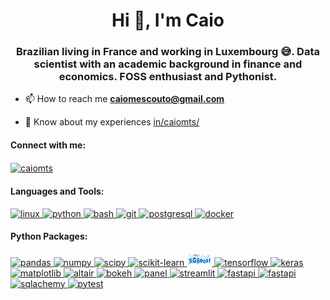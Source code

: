 <h1 align="center">Hi 👋, I'm Caio</h1>
<h3 align="center">Brazilian living in France and working in Luxembourg 😅. Data scientist with an academic background in finance and economics. FOSS enthusiast and Pythonist.</h3>

- 📫 How to reach me **caiomescouto@gmail.com**

- 📄 Know about my experiences [in/caiomts/](https://www.linkedin.com/in/caiomts/)

<h4 align="left">Connect with me:</h4>
<p align="left">
<a href="https://linkedin.com/in/caiomts" target="blank"><img align="center" src="https://raw.githubusercontent.com/rahuldkjain/github-profile-readme-generator/master/src/images/icons/Social/linked-in-alt.svg" alt="caiomts" height="20" width="20" /></a>
</p>

<h4 align="left">Languages and Tools:</h4>
<p align="left">
<a href="https://www.linux.org/" target="_blank" rel="noreferrer"> <img src="https://cdn.jsdelivr.net/gh/devicons/devicon/icons/linux/linux-original.svg" alt="linux" width="40" height="40"/> </a>
<a href="https://www.python.org" target="_blank" rel="noreferrer"> <img src="https://cdn.jsdelivr.net/gh/devicons/devicon/icons/python/python-original.svg" alt="python" width="40" height="40"/> </a>
<a href="https://www.gnu.org/software/bash/" target="_blank" rel="noreferrer">
<img src="https://cdn.jsdelivr.net/gh/devicons/devicon/icons/bash/bash-original.svg" alt="bash" width="40" height="40"/>
</a>
<a href="https://git-scm.com/" target="_blank" rel="noreferrer">
<img src="https://cdn.jsdelivr.net/gh/devicons/devicon/icons/git/git-original.svg" alt="git" width="40" height="40"/>
</a>
<a href="https://www.postgresql.org" target="_blank" rel="noreferrer"> <img src="https://cdn.jsdelivr.net/gh/devicons/devicon/icons/postgresql/postgresql-original.svg" alt="postgresql" width="40" height="40"/>
</a>
<a href="https://docs.docker.com/engine/" target="_blank" rel="noreferrer"> <img src="https://cdn.jsdelivr.net/gh/devicons/devicon/icons/docker/docker-original.svg" alt="docker" width="40" height="40"/>  
</a>
</p>
<h4 align="left">Python Packages:</h4>
<p align="left">
<a href="https://pandas.pydata.org/" target="_blank" rel="noreferrer">
<img src="https://cdn.jsdelivr.net/gh/devicons/devicon/icons/pandas/pandas-original-wordmark.svg" alt="pandas" width="40" height="40"/>
</a>
<a href="https://pandas.pydata.org/" target="_blank" rel="noreferrer"> <img src="https://cdn.jsdelivr.net/gh/devicons/devicon/icons/numpy/numpy-original-wordmark.svg" alt="numpy" width="40" height="40"/>
</a>
<a href="https://docs.scipy.org/doc/" target="_blank" rel="noreferrer"> <img src="https://docs.scipy.org/doc/scipy/_static/logo.svg" alt="scipy" width="25" height="40"/>
</a>
<a href="https://scikit-learn.org/stable/index.html" target="_blank" rel="noreferrer"> <img src="https://raw.githubusercontent.com/scikit-learn/scikit-learn/main/doc/logos/scikit-learn-logo.png" alt="scikit-learn" width="40" height="30"/>
</a>
<a href="https://xgboost.readthedocs.io/en/stable/#" target="_blank" rel="noreferrer"> <img src="https://raw.githubusercontent.com/dmlc/dmlc.github.io/master/img/logo-m/xgboost.png" alt="xgboost" width="40" height="20"/>
</a>
<a href="https://www.tensorflow.org/" target="_blank" rel="noreferrer"> <img src="https://cdn.jsdelivr.net/gh/devicons/devicon/icons/tensorflow/tensorflow-original.svg" alt="tensorflow" width="30" height="30"/>
</a>
<a href="https://keras.io/" target="_blank" rel="noreferrer"> <img src="https://keras.io/img/logo.png" alt="keras" width="50" height="20"/>
</a> 
<a href="https://matplotlib.org/" target="_blank" rel="noreferrer"> <img src="https://matplotlib.org/_static/images/logo_dark.svg" alt="matplotlib" width="40" height="40"/>
</a>
<a href="https://altair-viz.github.io/" target="_blank" rel="noreferrer"> <img src="https://altair-viz.github.io/_static/altair-logo-light.png" alt="altair" width="30" height="30"/>
</a>
<a href="https://bokeh.org/" target="_blank" rel="noreferrer"> <img src="https://static.bokeh.org/logos/logotype.svg" alt="bokeh" width="40" height="40"/>
</a>
<a href="https://panel.holoviz.org/" target="_blank" rel="noreferrer"> <img src="https://panel.holoviz.org/_images/logo_stacked.png" alt="panel" width="30" height="30"/>
</a>
<a href="https://streamlit.io/" target="_blank" rel="noreferrer"> <img src="https://user-images.githubusercontent.com/7164864/217935870-c0bc60a3-6fc0-4047-b011-7b4c59488c91.png" alt="streamlit" width="30" height="30"/>
</a>
<a href="https://fastapi.tiangolo.com/" target="_blank" rel="noreferrer"> <img src="https://cdn.jsdelivr.net/gh/devicons/devicon/icons/fastapi/fastapi-original-wordmark.svg" alt="fastapi" width="80" height="60"/>
</a>
<a href="https://fastapi.tiangolo.com/" target="_blank" rel="noreferrer"> <img src="https://typer.tiangolo.com/img/logo-margin/logo-margin-vector.svg" alt="fastapi" width="80" height="60"/>
</a>
<a href="https://www.sqlalchemy.org" target="_blank" rel="noreferrer"> <img src="https://cdn.jsdelivr.net/gh/devicons/devicon/icons/sqlalchemy/sqlalchemy-original-wordmark.svg" alt="sqlachemy" width="80" height="60"/>
</a>
<a href="https://www.sqlalchemy.org" target="_blank" rel="noreferrer"> <img src="https://cdn.jsdelivr.net/gh/devicons/devicon/icons/pytest/pytest-original-wordmark.svg" alt="pytest" width="50" height="50"/>
</a>
</p>
          
          
          

